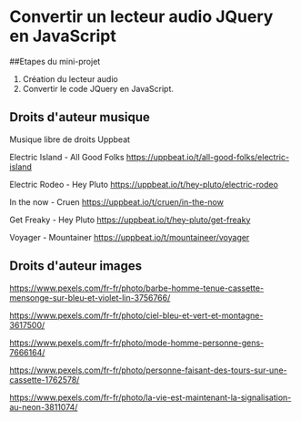 # Convertir un lecteur audio JQuery en JavaScript

##Etapes du mini-projet

1. Création du lecteur audio
2. Convertir le code JQuery en JavaScript.


## Droits d'auteur musique
Musique libre de droits Uppbeat

Electric Island - All Good Folks
https://uppbeat.io/t/all-good-folks/electric-island

Electric Rodeo - Hey Pluto
https://uppbeat.io/t/hey-pluto/electric-rodeo

In the now - Cruen
https://uppbeat.io/t/cruen/in-the-now

Get Freaky - Hey Pluto
https://uppbeat.io/t/hey-pluto/get-freaky

Voyager - Mountainer
https://uppbeat.io/t/mountaineer/voyager


## Droits d'auteur images

https://www.pexels.com/fr-fr/photo/barbe-homme-tenue-cassette-mensonge-sur-bleu-et-violet-lin-3756766/

https://www.pexels.com/fr-fr/photo/ciel-bleu-et-vert-et-montagne-3617500/

https://www.pexels.com/fr-fr/photo/mode-homme-personne-gens-7666164/

https://www.pexels.com/fr-fr/photo/personne-faisant-des-tours-sur-une-cassette-1762578/

https://www.pexels.com/fr-fr/photo/la-vie-est-maintenant-la-signalisation-au-neon-3811074/




